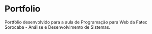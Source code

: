 # Portfolio
Portfólio desenvolvido para a aula de Programação para Web da Fatec Sorocaba - Análise e Desenvolvimento de Sistemas.
